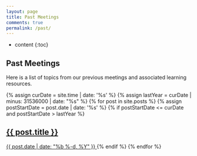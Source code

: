 ```yaml
---
layout: page
title: Past Meetings
comments: true
permalink: /past/
---
```


* content
{:toc}

## Past Meetings
Here is a list of topics from our previous meetings and associated learning resources.

<div class="all-posts" post-cate="All">
  {% assign curDate = site.time | date: '%s' %}
  {% assign lastYear = curDate | minus: 31536000 | date: "%s" %} <!-- remove post after 1 year --> 
  {% for post in site.posts %}
    {% assign postStartDate = post.date | date: '%s' %}
    {% if postStartDate <= curDate and postStartDate > lastYear %}
      <a class="post-list-item" href="{{ post.url | prepend: site.baseurl }}">
        <h2>
        {{ post.title }}
        </h2>
        <span class="">{{ post.date | date: "%b %-d, %Y" }}</span>
      </a>
    {% endif %}
  {% endfor %}
</div>

